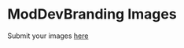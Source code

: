 # ModDevBranding Images

Submit your images [here](https://github.com/Alphalaneous/ModDevBranding-Images/issues/new?assignees=&labels=&projects=&template=Submit+Image.yml&title=%5BImage+Submission%5D%3A+)

